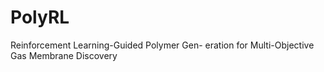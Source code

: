 # PolyRL
Reinforcement Learning-Guided Polymer Gen- eration for Multi-Objective Gas Membrane Discovery
